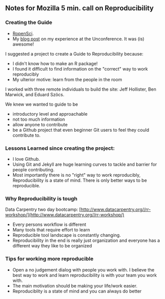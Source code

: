 ## Notes for Mozilla 5 min. call on Reproducibility

### Creating the Guide

- [RopenSci](https://ropensci.org/).
- My [blog post](http://cierareports.org/blog/2014/05/14/OpenSci/index.html) on my experience at the Unconference. It was (is) awesome!

I suggested a project to create a Guide to Reproducibility because:
-  I didn't know how to make an R package!
-  I found it difficult to find information on the "correct" way to work reproducibly
-  My ulterior motive: learn from the people in the room

I worked with three remote individuals to build the site: Jeff Hollister, Ben Marwick, and Eduard Szöcs. 

We knew we wanted to guide to be 

-  introductory level and approachable
-  not too much information 
-  allow anyone to contribute 
-  be a Github project that even beginner Git users to feel they could contribute to.

### Lessons Learned since creating the project:

-  I love Github. 
-  Using Git and Jekyll are huge learning curves to tackle and barrier for people contributing. 
-  Most importantly there is no "right" way to work reproducibly, Reproducibility is a state of mind. There is only better ways to be reproducible. 

### Why Reproducibility is tough 

Data Carpentry two day bootcamp: [http://www.datacarpentry.org//rr-workshop/](http://www.datacarpentry.org//rr-workshop/)

 -  Every persons workflow is different
 -  Many tools that require effort to learn
 -  Reproducible tool landscape is constantly changing. 
 -  Reproducibility in the end is really just organization and everyone has a different way they like to be organized

### Tips for working more reproducible

- Open a no judgement dialog with people you work with. I believe the best way to work and learn reproducibility is with your team you work with. 
-  The main motivation should be making your life/work easier.
-  Reproduciblity is a state of mind and you can always do better


